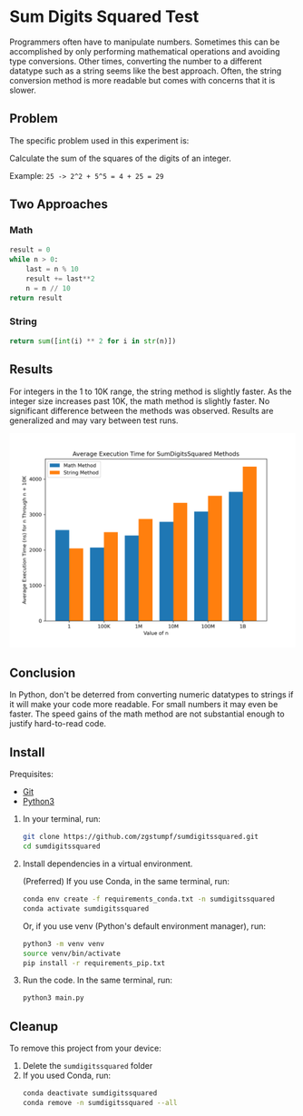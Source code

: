 # Sum Digits Squared Test

Programmers often have to manipulate numbers. Sometimes this can be accomplished by only performing mathematical operations and avoiding type conversions. Other times, converting the number to a different datatype such as a string seems like the best approach. Often, the string conversion method is more readable but comes with concerns that it is slower.

## Problem
The specific problem used in this experiment is:

Calculate the sum of the squares of the digits of an integer.

Example: `25 -> 2^2 + 5^5 = 4 + 25 = 29`

## Two Approaches

### Math
```py
result = 0
while n > 0:
    last = n % 10
    result += last**2
    n = n // 10
return result
```

### String
```py
return sum([int(i) ** 2 for i in str(n)])
```

## Results
For integers in the 1 to 10K range, the string method is slightly faster. As the integer size increases past 10K, the math method is slightly faster. No significant difference between the methods was observed. Results are generalized and may vary between test runs.

![Results Graph](./SumDigitsSquaredGraph.png)

## Conclusion
In Python, don't be deterred from converting numeric datatypes to strings if it will make your code more readable. For small numbers it may even be faster. The speed gains of the math method are not substantial enough to justify hard-to-read code.

## Install
Prequisites:
- [Git](https://git-scm.com/downloads)
- [Python3](https://www.python.org/downloads/)

1. In your terminal, run:
    ```bash
    git clone https://github.com/zgstumpf/sumdigitssquared.git
    cd sumdigitssquared
    ```
1. Install dependencies in a virtual environment.

    (Preferred) If you use Conda, in the same terminal, run:
    ```bash
    conda env create -f requirements_conda.txt -n sumdigitssquared
    conda activate sumdigitssquared
    ```

    Or, if you use venv (Python's default environment manager), run:
    ```bash
    python3 -m venv venv
    source venv/bin/activate
    pip install -r requirements_pip.txt
    ```

1. Run the code. In the same terminal, run:
    ```bash
    python3 main.py
    ```

## Cleanup
To remove this project from your device:

1. Delete the `sumdigitssquared` folder
2. If you used Conda, run:
    ```bash
    conda deactivate sumdigitssquared
    conda remove -n sumdigitssquared --all
    ```